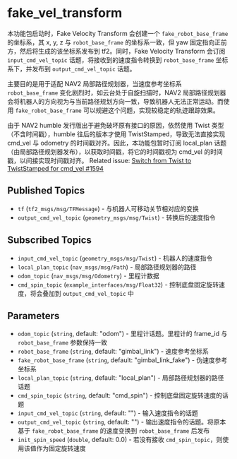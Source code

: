 # fake_vel_transform

本功能包启动时，Fake Velocity Transform 会创建一个 `fake_robot_base_frame` 的坐标系，其 x, y, z 与 `robot_base_frame` 的坐标系一致，但 yaw 固定指向正前方，然后将生成的该坐标系发布到 tf2。同时，Fake Velocity Transform 会订阅 `input_cmd_vel_topic` 话题，将接收到的速度指令转换到 `robot_base_frame` 坐标系下，并发布到 `output_cmd_vel_topic` 话题。

主要目的是用于适配 NAV2 局部路径规划器，当速度参考坐标系 `robot_base_frame` 变化剧烈时，如云台处于自旋扫描时，NAV2 局部路径规划器会将机器人的方向视为与当前路径规划方向一致，导致机器人无法正常运动。而使用 `fake_robot_base_frame` 可以规避这个问题，实现较稳定的轨迹跟踪效果。

由于 NAV2 humble 发行版出于避免破坏原有接口的原因，依然使用 Twist 类型（不含时间戳），humble 往后的版本才使用 TwistStamped，导致无法直接实现 cmd_vel 与 odometry 的时间戳对齐。因此，本功能包暂时订阅 local_plan 话题（由局部路径规划器发布），以获取时间戳，将它的时间戳视为 cmd_vel 的时间戳，以间接实现时间戳对齐。
Related issue: [Switch from Twist to TwistStamped for cmd_vel #1594](https://github.com/ros-navigation/navigation2/issues/1594)

## Published Topics

* `tf` (`tf2_msgs/msg/TFMessage`) - 与机器人可移动关节相对应的变换
* `output_cmd_vel_topic` (`geometry_msgs/msg/Twist`) - 转换后的速度指令

## Subscribed Topics

* `input_cmd_vel_topic` (`geometry_msgs/msg/Twist`) - 机器人的速度指令
* `local_plan_topic` (`nav_msgs/msg/Path`) - 局部路径规划器的路径
* `odom_topic` (`nav_msgs/msg/Odometry`) - 里程计数据
* `cmd_spin_topic` (`example_interfaces/msg/Float32`) - 控制底盘固定旋转速度，将会叠加到 `output_cmd_vel_topic` 中

## Parameters

* `odom_topic` (`string`, default: "odom") - 里程计话题。里程计的 frame_id 与 `robot_base_frame` 参数保持一致
* `robot_base_frame` (`string`, default: "gimbal_link") - 速度参考坐标系
* `fake_robot_base_frame` (`string`, default: "gimbal_link_fake") - 伪速度参考坐标系
* `local_plan_topic` (`string`, default: "local_plan") - 局部路径规划器的路径话题
* `cmd_spin_topic` (`string`, default: "cmd_spin") - 控制底盘固定旋转速度的话题
* `input_cmd_vel_topic` (`string`, default: "") - 输入速度指令的话题
* `output_cmd_vel_topic` (`string`, default: "") - 输出速度指令的话题。将原本基于 `fake_robot_base_frame` 的速度变换到 `robot_base_frame` 后发布
* `init_spin_speed` (`double`, default: 0.0) - 若没有接收 `cmd_spin_topic`，则使用该值作为固定旋转速度
